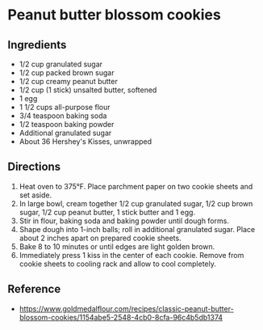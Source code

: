 # Peanut butter blossom cookies

## Ingredients
* 1/2 cup granulated sugar
* 1/2 cup packed brown sugar
* 1/2 cup creamy peanut butter
* 1/2 cup (1 stick) unsalted butter, softened
* 1 egg
* 1 1/2 cups all-purpose flour
* 3/4 teaspoon baking soda
* 1/2 teaspoon baking powder
* Additional granulated sugar
* About 36 Hershey's Kisses, unwrapped

## Directions
1. Heat oven to 375°F. Place parchment paper on two cookie sheets and set aside. 
2. In large bowl, cream together 1/2 cup granulated sugar, 1/2 cup brown sugar, 1/2 cup peanut butter, 1 stick butter and 1 egg. 
3. Stir in flour, baking soda and baking powder until dough forms.
4. Shape dough into 1-inch balls; roll in additional granulated sugar. Place about 2 inches apart on prepared cookie sheets.
5. Bake 8 to 10 minutes or until edges are light golden brown.
6. Immediately press 1 kiss in the center of each cookie. Remove from cookie sheets to cooling rack and allow to cool completely.

## Reference
* <https://www.goldmedalflour.com/recipes/classic-peanut-butter-blossom-cookies/1154abe5-2548-4cb0-8cfa-96c4b5db1374>
